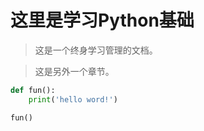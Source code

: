 # 这里是学习Python基础
> 这是一个终身学习管理的文档。

> 这是另外一个章节。

```python
def fun():
    print('hello word!')

fun()
```